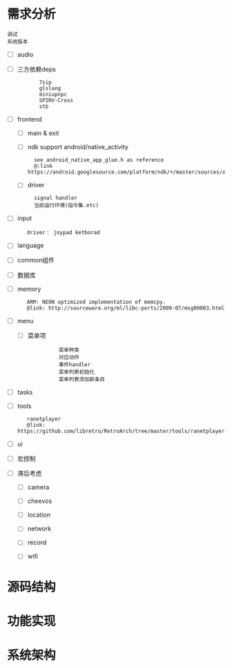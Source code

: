 # 需求分析
    
    调试
    系统版本
    
   - [  ] audio
   
   - [  ] 三方依赖deps
                
                7zip
                glslang
                miniupnpc
                SPIRV-Cross
                stb   
   - [  ] frontend
        - [  ] main & exit
        - [  ] ndk support android/native_activity
        
                see android_native_app_glue.h as reference
                @:link https://android.googlesource.com/platform/ndk/+/master/sources/android/native_app_glue/android_native_app_glue.h
        - [  ] driver
        
                signal handler
                当前运行环境(指令集.etc)  
   - [  ] input
   
            driver： joypad ketborad
   - [  ] language
   - [  ] common组件      
      
   - [  ] 数据库
   
   - [  ] memory
    
            ARM: NEON optimized implementation of memcpy.
            @link: http://sourceware.org/ml/libc-ports/2009-07/msg00003.html
   - [  ] menu
      - [  ] 菜单项 
                      
                      菜单种类 
                      对应动作 
                      事件handler
                      菜单列表初始化 
                      菜单列表添加新条目            
   - [  ] tasks
   
   - [  ] tools
            
            ranetplayer
            @link: https://github.com/libretro/RetroArch/tree/master/tools/ranetplayer
   - [  ] ui
   - [  ] 宏控制
   - [  ] 滞后考虑
      - [  ] camera
      - [  ] cheevos
      - [  ] location
      - [  ] network
      - [  ] record
      - [  ] wifi
    
    
# 源码结构

# 功能实现

# 系统架构
